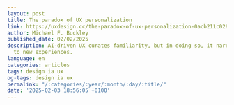 ```yaml
---
layout: post
title: The paradox of UX personalization
link: https://uxdesign.cc/the-paradox-of-ux-personalization-0acb211c028e
author: Michael F. Buckley
published_date: 02/02/2025
description: AI-driven UX curates familiarity, but in doing so, it narrows the path
  to new experiences.
language: en
categories: articles
tags: design ia ux
og-tags: design ia ux
permalink: "/:categories/:year/:month/:day/:title/"
date: '2025-02-03 18:56:05 +0100'
---
```

